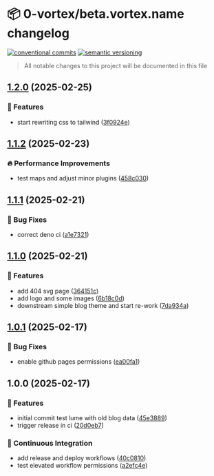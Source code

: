 # 📦 0-vortex/beta.vortex.name changelog

[![conventional commits](https://img.shields.io/badge/conventional%20commits-1.0.0-yellow.svg)](https://conventionalcommits.org)
[![semantic versioning](https://img.shields.io/badge/semantic%20versioning-2.0.0-green.svg)](https://semver.org)

> All notable changes to this project will be documented in this file

## [1.2.0](https://github.com/0-vortex/beta.vortex.name/compare/v1.1.2...v1.2.0) (2025-02-25)

### 🍕 Features

* start rewriting css to tailwind ([3f0924e](https://github.com/0-vortex/beta.vortex.name/commit/3f0924e5430081f90e22268acc84cd8b5b778ec0))

## [1.1.2](https://github.com/0-vortex/beta.vortex.name/compare/v1.1.1...v1.1.2) (2025-02-23)

### 🔥 Performance Improvements

* test maps and adjust minor plugins ([458c030](https://github.com/0-vortex/beta.vortex.name/commit/458c030d9f00cbb9cec82b872769e3e8f38c7c05))

## [1.1.1](https://github.com/0-vortex/beta.vortex.name/compare/v1.1.0...v1.1.1) (2025-02-21)

### 🐛 Bug Fixes

* correct deno ci ([a1e7321](https://github.com/0-vortex/beta.vortex.name/commit/a1e73217556596d05c5d4568bbd123e4db22ee64))

## [1.1.0](https://github.com/0-vortex/beta.vortex.name/compare/v1.0.1...v1.1.0) (2025-02-21)

### 🍕 Features

* add 404 svg page ([364151c](https://github.com/0-vortex/beta.vortex.name/commit/364151c8fdeef31b4a6b41b23470bb2579b308e6))
* add logo and some images ([6b18c0d](https://github.com/0-vortex/beta.vortex.name/commit/6b18c0d9b861434a796ef59c1d4895f7935fdd69))
* downstream simple blog theme and start re-work ([7da934a](https://github.com/0-vortex/beta.vortex.name/commit/7da934aa4584d7f941cd2cec2223bd789b471a5f))

## [1.0.1](https://github.com/0-vortex/beta.vortex.name/compare/v1.0.0...v1.0.1) (2025-02-17)

### 🐛 Bug Fixes

* enable github pages permissions ([ea00fa1](https://github.com/0-vortex/beta.vortex.name/commit/ea00fa12c2ed661579aea82ab52c1a000d950bc5))

## 1.0.0 (2025-02-17)

### 🍕 Features

* initial commit test lume with old blog data ([45e3889](https://github.com/0-vortex/beta.vortex.name/commit/45e38890bbfd5b55c32e053291cd7b34949c20b5))
* trigger release in ci ([20d0eb7](https://github.com/0-vortex/beta.vortex.name/commit/20d0eb777724a5754c48ad1aa1ec2c23af81bccd))

### 🔁 Continuous Integration

* add release and deploy workflows ([40c0810](https://github.com/0-vortex/beta.vortex.name/commit/40c081090ab2632bbf3ee1186d62ee06e45f11c1))
* test elevated workflow permissions ([a2efc4e](https://github.com/0-vortex/beta.vortex.name/commit/a2efc4ec2b79d79d83f7b327f913df1dc071a26b))

